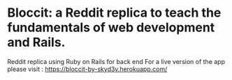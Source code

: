 # Bloccit: a Reddit replica to teach the fundamentals of web development and Rails.

Reddit replica using Ruby on Rails for back end
 For a live version of the app please visit : https://bloccit-by-skyd3v.herokuapp.com/
